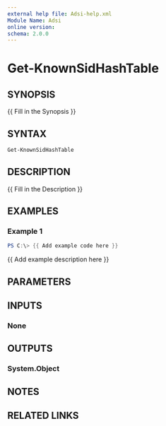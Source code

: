 ```yaml
---
external help file: Adsi-help.xml
Module Name: Adsi
online version:
schema: 2.0.0
---
```


# Get-KnownSidHashTable

## SYNOPSIS
{{ Fill in the Synopsis }}

## SYNTAX

```powershell
Get-KnownSidHashTable
```

## DESCRIPTION
{{ Fill in the Description }}

## EXAMPLES

### Example 1
```powershell
PS C:\> {{ Add example code here }}
```

{{ Add example description here }}

## PARAMETERS

## INPUTS

### None
## OUTPUTS

### System.Object
## NOTES

## RELATED LINKS

